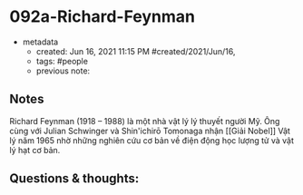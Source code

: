 # 092a-Richard-Feynman

- metadata
	- created: Jun 16, 2021 11:15 PM #created/2021/Jun/16,
	- tags: #people 
	- previous note:

## Notes

Richard Feynman (1918 – 1988) là một nhà vật lý lý thuyết người Mỹ. Ông cùng với Julian Schwinger và Shin'ichirō Tomonaga nhận [[Giải Nobel]] Vật lý năm 1965 nhờ những nghiên cứu cơ bản về điện động học lượng tử và vật lý hạt cơ bản.

## Questions & thoughts:
